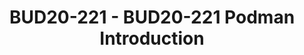 ---
categories:
- bud20
description: In this workshop I want to give a hands-on introduction about Podman.
  How to use Podman to create and run a container. How to interact with a container
  registry and how to get details about running containers. How to automatically start
  containers on reboot. How to checkpoint and restore (or migrate) running containers.
  In addition to running the containers as root I also want to show examples how to
  run rootless containers which makes Podman especially interesting for HPC environments.
image:
  featured: 'true'
  path: https://static.linaro.org/connect/bud20/images/BUD20-221.png
session_id: BUD20-221
session_speakers:
- speaker_bio: Adrian is a Principal Software Engineer at Red Hat and is migrating
    processes at least since 2010. He started to migrate processes in a high performance
    computing environment and at some point he migrated so many processes that he
    got a PhD for that. Most of the time he is now migrating containers but occasionally
    he still migrates single processes.
  speaker_company: Red Hat
  speaker_image: http://avatars.sched.co/a/10/4843177/avatar.jpg.320x320px.jpg?803
  speaker_name: Adrian Reber
  speaker_position: Principal Software Engineer
  speaker_role: attendee, speaker
session_track: HPC
tag: session
tags: HPC
title: BUD20-221 - BUD20-221 Podman Introduction
---